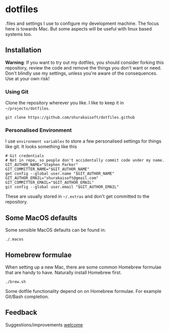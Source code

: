 # dotfiles
.files and settings I use to configure my development machine. The focus here is towards Mac. But some aspects will be useful with linux based systems too.

## Installation
**Warning**: If you want to try out my dotfiles, you should consider forking this repository, review the code and remove the things you don't want or need. Don't blindly use my settings, unless you're aware of the consequences. Use at your own risk!

### Using Git
Clone the repository wherever you like. I like to keep it in `~/projects/dotfiles`.

    git clone https://github.com/shurakaisoft/dotfiles.github


### Personalised Environment

I use `environment variables` to store a few personalised settings for things like git. It looks something like this

    # Git credentials
    # Not in repo, so people don't accidentally commit code under my name.
    GIT_AUTHOR_NAME="Stephen Parker"
    GIT_COMMITTER_NAME="$GIT_AUTHOR_NAME"
    get config --global user.name "$GIT_AUTHOR_NAME"
    GIT_AUTHOR_EMAIL="shurakaisoft@gmail.com"
    GIT_COMMITTER_EMAIL="$GIT_AUTHOR_EMAIL"
    git config --global user.email "$GIT_AUTHOR_EMAIL"


These are usually stored in `~/.extras` and don't get committed to the repository.

## Some MacOS defaults

Some sensible MacOS defaults can be found in:

    ./.macos

## Homebrew formulae

When setting up a new Mac, there are some common Homebrew formulae that are handy to have. Naturally install Homebrew first.


    ./brew.sh

Some dotfile functionality depend on on Homebrew formulae. For example Git/Bash completion.

## Feedback

Suggestions/improvements [welcome](https://github.com/ShurakaiSoft/dotfiles/issues)   
